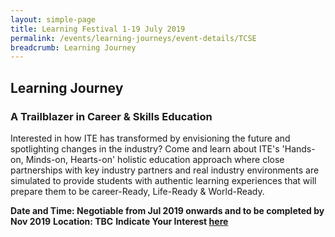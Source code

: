 ```yaml
---
layout: simple-page
title: Learning Festival 1-19 July 2019
permalink: /events/learning-journeys/event-details/TCSE
breadcrumb: Learning Journey
---
```


## Learning Journey
### A Trailblazer in Career & Skills Education 

Interested in how ITE has transformed by envisioning the future and spotlighting changes in the industry? Come and learn about ITE's 'Hands-on, Minds-on, Hearts-on' holistic education approach where close partnerships with key industry partners and real industry environments are simulated to provide students with authentic learning experiences that will prepare them to be career-Ready, Life-Ready & World-Ready. 

**Date and Time: Negotiable from Jul 2019 onwards and to be completed by Nov 2019** 
**Location: TBC** 
**Indicate Your Interest [here](https://www.eventbrite.sg/e/step-into-my-shoes-making-a-difference-as-a-probation-officer-tickets-61082209533)** 

